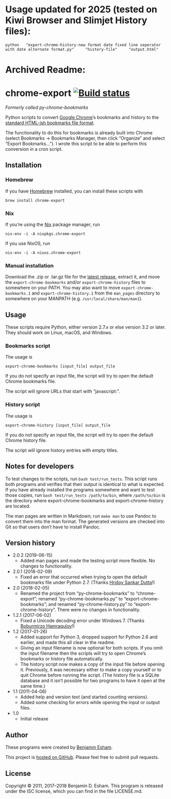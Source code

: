 # Usage updated for 2025 (tested on Kiwi Browser and Slimjet History files):

    python   "export-chrome-history-new format date fixed line seperator with date alternate format.py"     "history-file"     "output.html"
    







# Archived Readme:



# chrome-export [![Build status](https://github.com/bdesham/chrome-export/actions/workflows/main.yaml/badge.svg)](https://github.com/bdesham/chrome-export/actions/workflows/main.yaml)

*Formerly called py-chrome-bookmarks*

Python scripts to convert [Google Chrome]’s bookmarks and history to the [standard HTML-ish bookmarks file format][format].

[Google Chrome]: http://www.google.com/chrome/
[format]: https://msdn.microsoft.com/en-us/library/aa753582(v=vs.85).aspx

The functionality to do this for bookmarks is already built into Chrome (select Bookmarks&nbsp;→ Bookmarks Manager, then click “Organize” and select “Export Bookmarks…”). I wrote this script to be able to perform this conversion in a cron script.

## Installation

### Homebrew

If you have [Homebrew] installed, you can install these scripts with

    brew install chrome-export

[Homebrew]: https://brew.sh

### Nix

If you’re using the [Nix] package manager, run

    nix-env -i -A nixpkgs.chrome-export

If you use NixOS, run

    nix-env -i -A nixos.chrome-export

[Nix]: https://nixos.org/nix/

### Manual installation

Download the .zip or .tar.gz file for the [latest release], extract it, and move the `export-chrome-bookmarks` and/or `export-chrome-history` files to somewhere on your PATH. You may also want to move `export-chrome-bookmarks.1` and `export-chrome-history.1` from the `man_pages` directory to somewhere on your MANPATH (e.g. `/usr/local/share/man/man1`).

[latest release]: https://github.com/bdesham/chrome-export/releases/latest

## Usage

These scripts require Python, either version 2.7.x or else version 3.2 or later. They should work on Linux, macOS, and Windows.

### Bookmarks script

The usage is

    export-chrome-bookmarks [input_file] output_file

If you do not specify an input file, the script will try to open the default Chrome bookmarks file.

The script will ignore URLs that start with “javascript:”.

### History script

The usage is

    export-chrome-history [input_file] output_file

If you do not specify an input file, the script will try to open the default Chrome history file.

The script will ignore history entries with empty titles.

## Notes for developers

To test changes to the scripts, run `bash test/run_tests`. This script runs both programs and verifies that their output is identical to what is expected. If you have already installed the programs somewhere and want to test those copies, run `bash test/run_tests /path/to/bin`, where `/path/to/bin` is the directory where export-chrome-bookmarks and export-chrome-history are located.

The man pages are written in Markdown; run `make man` to use Pandoc to convert them into the man format. The generated versions are checked into Git so that users don’t have to install Pandoc.

## Version history

* 2.0.2 (2019-06-15)
    - Added man pages and made the testing script more flexible. No changes to functionality.
* 2.0.1 (2018-02-09)
    - Fixed an error that occurred when trying to open the default bookmarks file under Python 2.7. (Thanks [Hridoy Sankar Dutta](https://github.com/hridaydutta123)!)
* 2.0 (2018-02-05)
    - Renamed the project from “py-chrome-bookmarks” to “chrome-export”; renamed “py-chrome-bookmarks.py” to “export-chrome-bookmarks”; and renamed “py-chrome-history.py” to “export-chrome-history”. There were no changes in functionality.
* 1.2.1 (2017-06-02)
    - Fixed a Unicode decoding error under Windows 7. (Thanks [Boburmirzo Hamraqulov](https://github.com/bzimor)!)
* 1.2 (2017-01-26)
    - Added support for Python 3, dropped support for Python 2.6 and earlier, and made this all clear in the readme.
    - Giving an input filename is now optional for both scripts. If you omit the input filename then the scripts will try to open Chrome’s bookmarks or history file automatically.
    - The history script now makes a copy of the input file before opening it. Previously, it was necessary either to make a copy yourself or to quit Chrome before running the script. (The history file is a SQLite database and it isn’t possible for two programs to have it open at the same time.)
* 1.1 (2011-04-06)
    - Added help and version text (and started counting versions).
    - Added some checking for errors while opening the input or output files.
* 1.0
    - Initial release

## Author

These programs were created by [Benjamin Esham](https://esham.io).

This project is [hosted on GitHub](https://github.com/bdesham/chrome-export). Please feel free to submit pull requests.

## License

Copyright © 2011, 2017–2018 Benjamin D. Esham. This program is released under the ISC license, which you can find in the file LICENSE.md.
